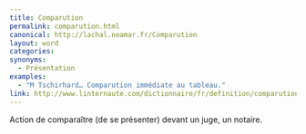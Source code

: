 ```yaml
---
title: Comparution
permalink: comparution.html
canonical: http://lachal.neamar.fr/Comparution
layout: word
categories:
synonyms:
  - Présentation
examples:
  - "M Tschirhard… Comparution immédiate au tableau."
link: http://www.linternaute.com/dictionnaire/fr/definition/comparution/
---
```


Action de comparaître (de se présenter) devant un juge, un notaire.

